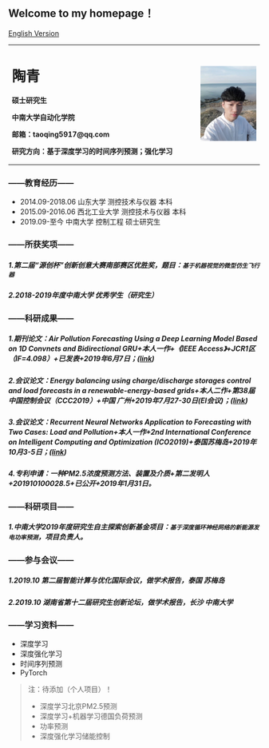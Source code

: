 ## Welcome to my homepage！

[English Version](index-en.md)




<table border="0">
  <tr>
    <td width="75%">
      <h1>陶青</h1>
      <p><b>硕士研究生</b></p>
      <p><b>中南大学自动化学院</b></p>
      <p><b>邮箱：taoqing5917@qq.com</b></p>
      <p><b>研究方向：基于深度学习的时间序列预测；强化学习</b></p>
    </td>
    <td width="25%">
      <img src="/taoqing5917.jpg" width="100%">      
    </td>
  </tr>
</table>





### **——教育经历——**
- 2014.09-2018.06 山东大学 测控技术与仪器 本科
- 2015.09-2016.06 西北工业大学 测控技术与仪器 本科
- 2019.09-至今 中南大学 控制工程 硕士研究生
  

### **——所获奖项——**
##### 1.第二届“源创杯”创新创意大赛南部赛区优胜奖，题目：`基于机器视觉的微型仿生飞行器`
##### 2.2018-2019年度中南大学 优秀学生（研究生）
  

### **——科研成果——**
##### 1.期刊论文：Air Pollution Forecasting Using a Deep Learning Model Based on 1D Convnets and Bidirectional GRU+本人一作+《IEEE Access》+JCR1区（IF=4.098）+已发表+2019年6月7日；([link](https://ieeexplore.ieee.org/document/8732985))
##### 2.会议论文：Energy balancing using charge/discharge storages control and load forecasts in a renewable-energy-based grids+本人二作+第38届中国控制会议（CCC2019）+中国 广州+2019年7月27-30日(EI会议)；([link](https://arxiv.org/abs/1906.02959))
##### 3.会议论文：Recurrent Neural Networks Application to Forecasting with Two Cases: Load and Pollution+本人一作+2nd International Conference on Intelligent Computing and Optimization (ICO2019)+泰国苏梅岛+2019年10月3-5日；([link](https://www.springer.com/gb/book/9783030335847))
##### 4.专利申请：一种PM2.5浓度预测方法、装置及介质+第二发明人+201910100028.5+已公开+2019年1月31日。
  

### **——科研项目——**
##### 1.中南大学2019年度研究生自主探索创新基金项目：`基于深度循环神经网络的新能源发电功率预测`，项目负责人。
  
### **——参与会议——**
##### 1.2019.10  第二届智能计算与优化国际会议，做学术报告，泰国 苏梅岛
##### 2.2019.10  湖南省第十二届研究生创新论坛，做学术报告，长沙 中南大学

### **——学习资料——**
- 深度学习
- 深度强化学习
- 时间序列预测
- PyTorch

> 注：待添加（个人项目）！
> - 深度学习北京PM2.5预测
> - 深度学习+机器学习德国负荷预测
> - 功率预测
> - 深度强化学习储能控制
